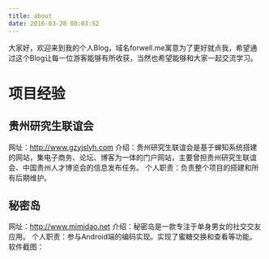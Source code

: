 ```yaml
---
title: about
date: 2016-03-28 00:03:52
---
```

大家好，欢迎来到我的个人Blog，域名forwell.me寓意为了更好就点我，希望通过这个Blog让每一位游客能够有所收获，当然也希望能够和大家一起交流学习。

# 项目经验
## 贵州研究生联谊会
网址：http://www.gzyjslyh.com
介绍：贵州研究生联谊会是基于蝉知系统搭建的网站，集电子商务、论坛、博客为一体的门户网站，主要曾担贵州研究生联谊会、中国贵州人才博览会的信息发布任务。
个人职责：负责整个项目的搭建和所有后期维护。

## 秘密岛
网址：http://www.mimidao.net
介绍：秘密岛是一款专注于单身男女的社交交友应用。
个人职责：参与Android端的编码实现。实现了蜜糖交换和查看等功能。
软件截图：


